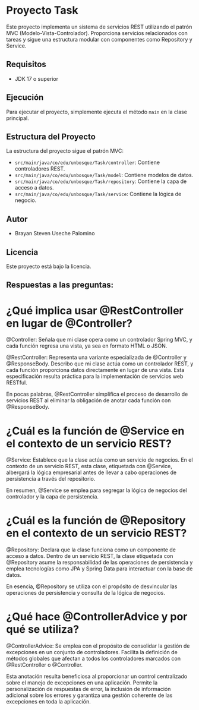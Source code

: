 # Proyecto Task

Este proyecto implementa un sistema de servicios REST utilizando el patrón MVC (Modelo-Vista-Controlador). Proporciona servicios relacionados con tareas y sigue una estructura modular con componentes como Repository y Service.

## Requisitos

- JDK 17 o superior

## Ejecución

Para ejecutar el proyecto, simplemente ejecuta el método `main` en la clase principal.

## Estructura del Proyecto

La estructura del proyecto sigue el patrón MVC:

- `src/main/java/co/edu/unbosque/Task/controller`: Contiene controladores REST.
- `src/main/java/co/edu/unbosque/Task/model`: Contiene modelos de datos.
- `src/main/java/co/edu/unbosque/Task/repository`: Contiene la capa de acceso a datos.
- `src/main/java/co/edu/unbosque/Task/service`: Contiene la lógica de negocio.

## Autor

- Brayan Steven Useche Palomino

## Licencia

Este proyecto está bajo la licencia.

## Respuestas a las preguntas:

# ¿Qué implica usar @RestController en lugar de @Controller?

@Controller: Señala que mi clase opera como un controlador Spring MVC, y cada función regresa una vista, ya sea en formato HTML o JSON.

@RestController: Representa una variante especializada de @Controller y @ResponseBody. Describo que mi clase actúa como un controlador REST, y cada función proporciona datos directamente en lugar de una vista. Esta especificación resulta práctica para la implementación de servicios web RESTful.

En pocas palabras, @RestController simplifica el proceso de desarrollo de servicios REST al eliminar la obligación de anotar cada función con @ResponseBody.

# ¿Cuál es la función de @Service en el contexto de un servicio REST?

@Service: Establece que la clase actúa como un servicio de negocios. En el contexto de un servicio REST, esta clase, etiquetada con @Service, albergará la lógica empresarial antes de llevar a cabo operaciones de persistencia a través del repositorio.

En resumen, @Service se emplea para segregar la lógica de negocios del controlador y la capa de persistencia.

# ¿Cuál es la función de @Repository en el contexto de un servicio REST?


@Repository: Declara que la clase funciona como un componente de acceso a datos. Dentro de un servicio REST, la clase etiquetada con @Repository asume la responsabilidad de las operaciones de persistencia y emplea tecnologías como JPA y Spring Data para interactuar con la base de datos.

En esencia, @Repository se utiliza con el propósito de desvincular las operaciones de persistencia y consulta de la lógica de negocios.

# ¿Qué hace @ControllerAdvice y por qué se utiliza?

@ControllerAdvice: Se emplea con el propósito de consolidar la gestión de excepciones en un conjunto de controladores. Facilita la definición de métodos globales que afectan a todos los controladores marcados con @RestController o @Controller.

Esta anotación resulta beneficiosa al proporcionar un control centralizado sobre el manejo de excepciones en una aplicación. Permite la personalización de respuestas de error, la inclusión de información adicional sobre los errores y garantiza una gestión coherente de las excepciones en toda la aplicación.
